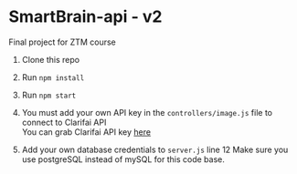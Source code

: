 # SmartBrain-api - v2
Final project for ZTM course

1. Clone this repo
2. Run `npm install`
3. Run `npm start`
4. You must add your own API key in the `controllers/image.js` file to connect to Clarifai API \
    You can grab Clarifai API key [here](https://www.clarifai.com/)

5. Add your own database credentials to `server.js` line 12
 Make sure you use postgreSQL instead of mySQL for this code base.
